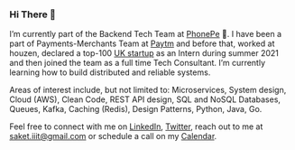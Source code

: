 <!-- ### Hi, I'm Saket! &nbsp;&nbsp;<sup> &#12299;I love to code and build cool products. Currently, learning AWS Infrastructure.</sup> -->

### Hi There 👋

I’m currently part of the Backend Tech Team at [PhonePe](https://phonepe.com) 🚀. I have been a part of Payments-Merchants Team at [Paytm](https://paytm.com) and before that, worked at houzen, declared a top-100 [UK startup](https://startups.co.uk) as an Intern during summer 2021 and then joined the team as a full time Tech Consultant. I’m currently learning how to build distributed and reliable systems. 

Areas of interest include, but not limited to: Microservices, System design, Cloud (AWS), Clean Code, REST API design, SQL and NoSQL Databases, Queues, Kafka, Caching (Redis), Design Patterns, Python, Java, Go. 

Feel free to connect with me on <a href=https://www.linkedin.com/in/saket13/ target="blank">LinkedIn</a>,  <a href=https://www.twitter.com/saket13_/ target="blank">Twitter</a>, reach out to me at saket.iiit@gmail.com or schedule a call on my <a href=https://calendly.com/saket13/talk-to-saket target="blank">Calendar</a>.



</p>
